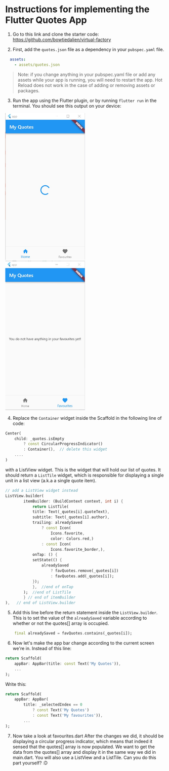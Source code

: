 <style>
    img{
        width: 50%;
    }
</style>

# Instructions for implementing the Flutter Quotes App

1. Go to this link and clone the starter code: https://github.com/bowtiedalien/virtual-factory

2. First, add the `quotes.json` file as a dependency in your `pubspec.yaml` file.

```yaml
  assets:
    - assets/quotes.json
```

> Note: if you change anything in your pubspec.yaml file or add any assets while your app is running, you will need to restart the app. Hot Reload does not work in the case of adding or removing assets or packages.

3. Run the app using the Flutter plugin, or by running `flutter run` in the terminal. You should see this output on your device:

<div float="left">
<img alt="Starter Code output - main screen" src="instructions/startercode1.jpg">

<img alt="Starter Code output - favourites screen" src="instructions/startercode2.jpg">
</div>

4. Replace the `Container` widget inside the Scaffold in the following line of code:

```dart
Center(
    child: _quotes.isEmpty
        ? const CircularProgressIndicator()
        : Container(),  // delete this widget
    ....
)
```

with a ListView widget. This is the widget that will hold our list of quotes. It should return a `ListTile` widget, which is responsible for displaying a single unit in a list view (a.k.a a single quote item).

```dart
// add a ListView widget instead
ListView.builder(
        itemBuilder: (BuildContext context, int i) {
            return ListTile(
            title: Text(_quotes[i].quoteText),
            subtitle: Text(_quotes[i].author),
            trailing: alreadySaved
                ? const Icon(
                    Icons.favorite,
                    color: Colors.red,)
                : const Icon(
                    Icons.favorite_border,),
            onTap: () {
            setState(() {
                alreadySaved
                    ? favQuotes.remove(_quotes[i])
                    : favQuotes.add(_quotes[i]);
            });
            },  //end of onTap
        );  //end of ListTile
        } // end of itemBuilder
),   // end of ListView.builder
```

5. Add this line before the return statement inside the `ListView.builder`. This is to set the value of the `alreadySaved` variable according to whether or not the quotes[] array is occupied.

```dart
    final alreadySaved = favQuotes.contains(_quotes[i]);
```

6. Now let's make the app bar change according to the current screen we're in.
Instead of this line:

```dart
return Scaffold(
    appBar: AppBar(title: const Text('My Quotes')),
    ...
);
```

Write this:

```dart
return Scaffold(	
    appBar: AppBar(	
        title: _selectedIndex == 0	
            ? const Text('My Quotes')
            : const Text('My favourites')),
        ...
);
```

7. Now take a look at favourites.dart
After the changes we did, it should be displaying a circular progress indicator, which means that indeed it sensed that the quotes[] array is now populated. We want to get the data from the quotes[] array and display it in the same way we did in main.dart. You will also use a ListView and a ListTile. Can you do this part yourself? :D 

